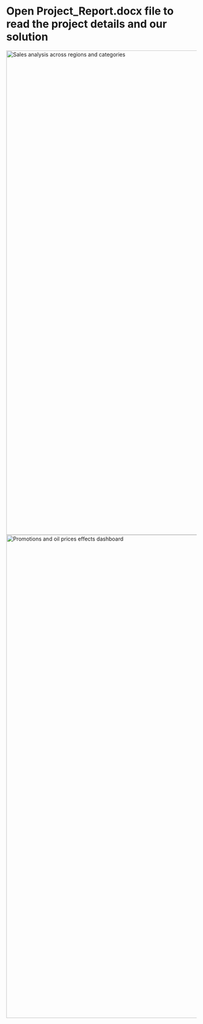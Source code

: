 # Open Project_Report.docx file to read the project details and our solution

<img width="1279" alt="Sales analysis across regions and categories" src="https://github.com/user-attachments/assets/1e5a817c-1db2-4bb0-afd0-3c57d7d7f50d">

<img width="1276" alt="Promotions and oil prices effects dashboard" src="https://github.com/user-attachments/assets/3bdaf207-e441-4e7c-8b20-07e7fb42d519">
